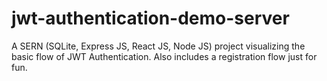 # jwt-authentication-demo-server
A SERN (SQLite, Express JS, React JS, Node JS) project visualizing the basic flow of JWT Authentication. Also includes a registration flow just for fun.

